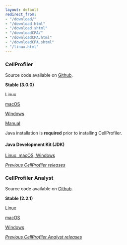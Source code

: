 ```yaml
---
layout: default
redirect_from:
- "/download/"
- "/download.html"
- "/download.shtml"
- "/downloadCPA/"
- "/downloadCPA.html"
- "/downloadCPA.shtml"
- "/linux.html"
---
```


### CellProfiler

Source code available on [Github](https://github.com/CellProfiler/CellProfiler).

__Stable (3.0.0)__

Linux

[macOS](https://s3.amazonaws.com/cellprofiler-releases/CellProfiler-3.0.0.dmg)

[Windows](https://dpvpof9ygr7ad.cloudfront.net/CellProfiler-3.0.0.exe)

[Manual](http://cellprofiler-manual.s3.amazonaws.com/CellProfiler-3.0.0/index.html)

Java installation is __required__ prior to installing CellProfiler.

#### Java Development Kit (JDK)

[Linux, macOS, Windows](http://www.oracle.com/technetwork/java/javase/downloads/jdk8-downloads-2133151.html)

[_Previous CellProfiler releases_](/previous_releases)

### CellProfiler Analyst

Source code available on [Github](https://github.com/CellProfiler/CellProfiler-Analyst).

__Stable (2.2.1)__

Linux

[macOS](http://d1zymp9ayga15t.cloudfront.net/CellProfiler-Analyst-stable.dmg)

[Windows](http://d1zymp9ayga15t.cloudfront.net/CellProfiler-Analyst-stable.exe)

[*Previous CellProfiler Analyst releases*](/previous_releases/CPA)
